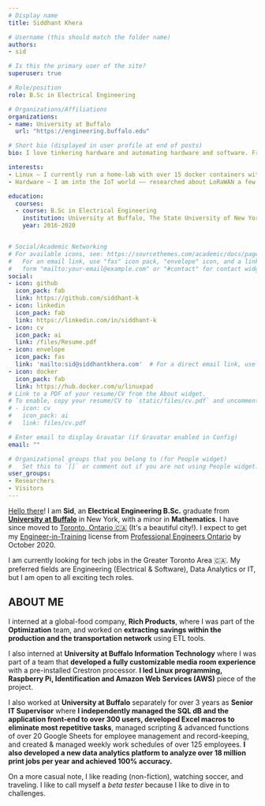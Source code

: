 ```yaml
---
# Display name
title: Siddhant Khera

# Username (this should match the folder name)
authors:
- sid

# Is this the primary user of the site?
superuser: true

# Role/position
role: B.Sc in Electrical Engineering

# Organizations/Affiliations
organizations:
- name: University at Buffalo
  url: "https://engineering.buffalo.edu"

# Short bio (displayed in user profile at end of posts)
bio: I love tinkering hardware and automating hardware and software. Frank Lloyd Wright once said, “If automation keeps up, man will atrophy all his limbs but the push-button finger” –– I envision an automated & integrated future, where machines and tech blend *seamlessly* into our daily lives.

interests:
- Linux – I currently run a home-lab with over 15 docker containers with two domains served over Cloudflare CDNs.
- Hardware – I am into the IoT world –– researched about LoRaWAN a few years ago and it is exciting!

education:
  courses:
  - course: B.Sc in Electrical Engineering  
    institution: University at Buffalo, The State University of New York 🇺🇸
    year: 2016-2020


# Social/Academic Networking
# For available icons, see: https://sourcethemes.com/academic/docs/page-builder/#icons
#   For an email link, use "fas" icon pack, "envelope" icon, and a link in the
#   form "mailto:your-email@example.com" or "#contact" for contact widget.
social:
- icon: github
  icon_pack: fab
  link: https://github.com/siddhant-k
- icon: linkedin
  icon_pack: fab
  link: https://linkedin.com/in/siddhant-k
- icon: cv
  icon_pack: ai
  link: /files/Resume.pdf
- icon: envelope
  icon_pack: fas
  link: 'mailto:sid@siddhantkhera.com'  # For a direct email link, use "mailto:test@example.org".
- icon: docker
  icon_pack: fab
  link: https://hub.docker.com/u/linuxpad
# Link to a PDF of your resume/CV from the About widget.
# To enable, copy your resume/CV to `static/files/cv.pdf` and uncomment the lines below.
# - icon: cv
#   icon_pack: ai
#   link: files/cv.pdf

# Enter email to display Gravatar (if Gravatar enabled in Config)
email: ""

# Organizational groups that you belong to (for People widget)
#   Set this to `[]` or comment out if you are not using People widget.
user_groups:
- Researchers
- Visitors
---
```


[Hello there](https://knowyourmeme.com/memes/hello-there)! I am **Sid**, an **Electrical Engineering B.Sc.** graduate from [**University at Buffalo**](https://www.seas.buffalo.edu) in New York, with a minor in **Mathematics**. I have since moved to [Toronto, Ontario 🇨🇦](https://www.toronto.ca) (It's a beautiful city!). I expect to get my [Engineer-in-Training](https://www.peo.on.ca/engineering-intern-program) license from [Professional Engineers Ontario](https://www.peo.on.ca) by October 2020.

I am currently looking for tech jobs in the Greater Toronto Area 🇨🇦. My preferred fields are Engineering (Electrical & Software), Data Analytics or IT, but I am open to all exciting tech roles.  

## ABOUT ME
I interned at a global-food company, **Rich Products**, where I was part of the **Optimization** team, and worked on **extracting savings within the production and the transportation network** using ETL tools.

I also interned at **University at Buffalo Information Technology** where I was part of a team that **developed a fully customizable media room experience** with a pre-installed Crestron processor. **I led Linux programming, Raspberry Pi, Identification and Amazon Web Services (AWS)** piece of the project.

I also worked at **University at Buffalo** separately for over 3 years as **Senior IT Supervisor** where **I independently managed the SQL dB and the application front-end to over 300 users, developed Excel macros to eliminate most repetitive tasks**, managed scripting & advanced functions of over 20 Google Sheets for employee management and record-keeping, and created & managed weekly work schedules of over 125 employees. **I also developed a new data analytics platform to analyze over 18 million print jobs per year and achieved 100% accuracy.**

On a more casual note, I like reading (non-fiction), watching soccer, and traveling. I like to call myself a *beta tester* because I like to dive in to challenges.
